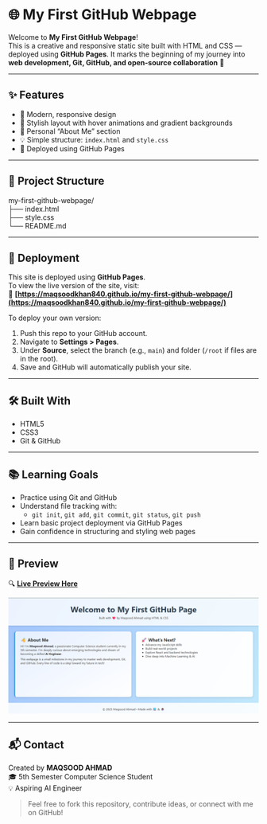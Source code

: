# 🌐 My First GitHub Webpage

Welcome to **My First GitHub Webpage**!  
This is a creative and responsive static site built with HTML and CSS — deployed using **GitHub Pages**. It marks the beginning of my journey into **web development, Git, GitHub, and open-source collaboration** 🚀

---

## ✨ Features

- 🌈 Modern, responsive design
- 🎨 Stylish layout with hover animations and gradient backgrounds
- 👤 Personal “About Me” section
- 💡 Simple structure: `index.html` and `style.css`
- 🚀 Deployed using GitHub Pages

---

## 📁 Project Structure

my-first-github-webpage/<br>
├── index.html <br>
├── style.css <br>
└── README.md <br>

---

## 🚀 Deployment

This site is deployed using **GitHub Pages**.  
To view the live version of the site, visit:  
🔗 **[https://maqsoodkhan840.github.io/my-first-github-webpage/](https://maqsoodkhan840.github.io/my-first-github-webpage/)**

To deploy your own version:

1. Push this repo to your GitHub account.
2. Navigate to **Settings > Pages**.
3. Under **Source**, select the branch (e.g., `main`) and folder (`/root` if files are in the root).
4. Save and GitHub will automatically publish your site.

---

## 🛠️ Built With

- HTML5
- CSS3
- Git & GitHub

---

## 📚 Learning Goals

- Practice using Git and GitHub
- Understand file tracking with:
  - `git init`, `git add`, `git commit`, `git status`, `git push`
- Learn basic project deployment via GitHub Pages
- Gain confidence in structuring and styling web pages

---

## 📸 Preview

🔍 **[Live Preview Here](https://maqsoodkhan840.github.io/my-first-github-webpage/)**

![Webpage Preview](webpage_preview.png) <!-- Optional image, replace with actual preview file -->

---

## 📬 Contact

Created by **MAQSOOD AHMAD**  
🎓 5th Semester Computer Science Student  
💡 Aspiring AI Engineer

> Feel free to fork this repository, contribute ideas, or connect with me on GitHub!
